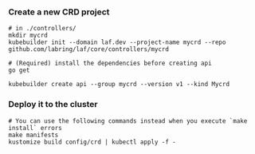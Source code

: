 ### Create a new CRD project

```shell
# in ./controllers/
mkdir mycrd
kubebuilder init --domain laf.dev --project-name mycrd --repo github.com/labring/laf/core/controllers/mycrd

# (Required) install the dependencies before creating api
go get

kubebuilder create api --group mycrd --version v1 --kind Mycrd

```

### Deploy it to the cluster

```shell
# You can use the following commands instead when you execute `make install` errors
make manifests
kustomize build config/crd | kubectl apply -f -
```
